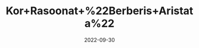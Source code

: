 ---
title: 'Kor+Rasoonat+%22Berberis+Aristata%22'
date: '2022-09-30' 
metatag: '' 
inventory: '0' 
draft: false 
# meta description 
shortDescripton: ''
description: 'Herb'
longdescription: ''
featured: True
# product Price
price: '80.0'
# Product Short Description
productID: 'D0401DEC-F123-ED11-9968-005056B3A416'
type: 'products'
category: 'Herb' 
thumnailproduct: 'https://eraconnect.blob.core.windows.net/product-images/aminsaddiquidawakhana/D0401DEC-F123-ED11-9968-005056B3A416.webp' 
images:
  - image: 'https://eraconnect.blob.core.windows.net/product-images/aminsaddiquidawakhana/D0401DEC-F123-ED11-9968-005056B3A416.webp'  
Variants:
---
